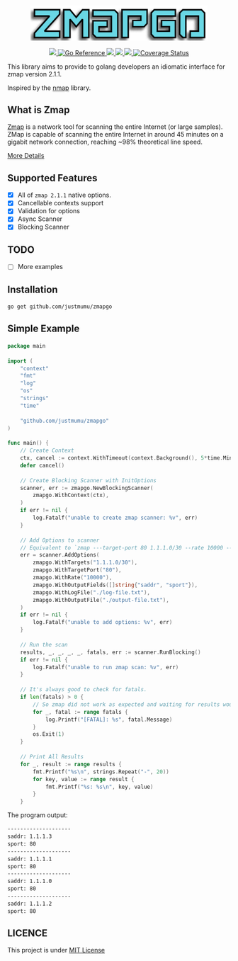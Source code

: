 <p align="center">
    <img width="400" src="images/logo.png">
<p>

<p align="center">
	<a href="LICENSE">
		<img src="https://img.shields.io/badge/License-MIT-yellow.svg">
	</a>
	<a href="https://pkg.go.dev/github.com/justmumu/zmapgo">
		<img src="https://pkg.go.dev/badge/github.com/justmumu/zmapgo.svg" alt="Go Reference">
	</a>
	<a href="https://goreportcard.com/report/github.com/justmumu/zmapgo">
        <img src="https://goreportcard.com/badge/github.com/justmumu/zmapgo">
    </a>
	<a href="https://github.com/justmumu/zmapgo/actions/workflows/test.yml">
		<img src="https://github.com/justmumu/zmapgo/actions/workflows/test.yml/badge.svg">
	</a>
	<a href="https://github.com/justmumu/zmapgo/actions/workflows/build.yml">
		<img src="https://github.com/justmumu/zmapgo/actions/workflows/build.yml/badge.svg">
	</a>
	<a href='https://coveralls.io/github/justmumu/zmapgo?branch=main'>
		<img src='https://coveralls.io/repos/github/justmumu/zmapgo/badge.svg?branch=main' alt='Coverage Status' />
	</a>
<p>

This library aims to provide to golang developers an idiomatic interface for zmap version 2.1.1.

Inspired by the [nmap](https://github.com/Ullaakut/nmap) library.

## What is Zmap
[Zmap](https://github.com/zmap/zmap) is a network tool for scanning the entire Internet (or large samples). ZMap is capable of scanning the entire Internet in around 45 minutes on a gigabit network connection, reaching ~98% theoretical line speed.

[More Details](https://github.com/zmap/zmap/wiki)

## Supported Features
- [x] All of `zmap 2.1.1` native options.
- [x] Cancellable contexts support
- [x] Validation for options
- [x] Async Scanner
- [x] Blocking Scanner

## TODO
- [ ] More examples

## Installation
```bash
go get github.com/justmumu/zmapgo
```

## Simple Example
```go
package main

import (
	"context"
	"fmt"
	"log"
	"os"
	"strings"
	"time"

	"github.com/justmumu/zmapgo"
)

func main() {
    // Create Context
	ctx, cancel := context.WithTimeout(context.Background(), 5*time.Minute)
	defer cancel()

    // Create Blocking Scanner with InitOptions
    scanner, err := zmapgo.NewBlockingScanner(
		zmapgo.WithContext(ctx),
	)
	if err != nil {
		log.Fatalf("unable to create zmap scanner: %v", err)
	}
    
    // Add Options to scanner
    // Equivalent to `zmap ---target-port 80 1.1.1.0/30 --rate 10000 --output-fields saddr,sport --log-file ./log-file.txt --output-file ./output-file.txt`
    err = scanner.AddOptions(
		zmapgo.WithTargets("1.1.1.0/30"),
		zmapgo.WithTargetPort("80"),
		zmapgo.WithRate("10000"),
        zmapgo.WithOutputFields([]string{"saddr", "sport"}),
		zmapgo.WithLogFile("./log-file.txt"),
		zmapgo.WithOutputFile("./output-file.txt"),
	)
	if err != nil {
		log.Fatalf("unable to add options: %v", err)
	}

    // Run the scan
    results, _, _, _, _, fatals, err := scanner.RunBlocking()
	if err != nil {
		log.Fatalf("unable to run zmap scan: %v", err)
	}

    // It's always good to check for fatals.
	if len(fatals) > 0 {
		// So zmap did not work as expected and waiting for results would be pointless.
		for _, fatal := range fatals {
			log.Printf("[FATAL]: %s", fatal.Message)
		}
		os.Exit(1)
	}

    // Print All Results
	for _, result := range results {
		fmt.Printf("%s\n", strings.Repeat("-", 20))
		for key, value := range result {
			fmt.Printf("%s: %s\n", key, value)
		}
	}
```

The program output:

```bash
--------------------
saddr: 1.1.1.3
sport: 80
--------------------
saddr: 1.1.1.1
sport: 80
--------------------
saddr: 1.1.1.0
sport: 80
--------------------
saddr: 1.1.1.2
sport: 80
```
## LICENCE
This project is under [MIT License](LICENSE)